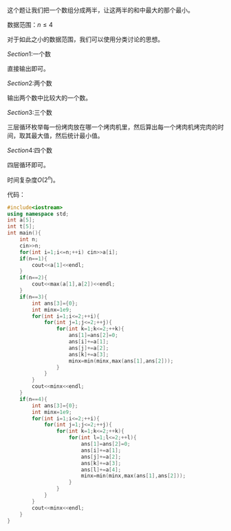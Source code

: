 这个题让我们把一个数组分成两半，让这两半的和中最大的那个最小。

数据范围：$n\le4$

对于如此之小的数据范围，我们可以使用分类讨论的思想。

$Section1:$一个数

直接输出即可。

$Section2:$两个数

输出两个数中比较大的一个数。

$Section3:$三个数

三层循环枚举每一份烤肉放在哪一个烤肉机里，然后算出每一个烤肉机烤完肉的时间，取其最大值，然后统计最小值。

$Section4:$四个数

四层循环即可。

时间复杂度$O(2^n)$。

代码：

```cpp
#include<iostream>
using namespace std;
int a[5];
int t[5];
int main(){
	int n;
	cin>>n;
	for(int i=1;i<=n;++i) cin>>a[i];
	if(n==1){
		cout<<a[1]<<endl;
	}
	if(n==2){
		cout<<max(a[1],a[2])<<endl;
	}
	if(n==3){
		int ans[3]={0};
		int minx=1e9;
		for(int i=1;i<=2;++i){
			for(int j=1;j<=2;++j){
				for(int k=1;k<=2;++k){
					ans[1]=ans[2]=0;
					ans[i]+=a[1];
					ans[j]+=a[2];
					ans[k]+=a[3];
					minx=min(minx,max(ans[1],ans[2]));
				}
			}
		}
		cout<<minx<<endl; 
	}
	if(n==4){
		int ans[3]={0};
		int minx=1e9;
		for(int i=1;i<=2;++i){
			for(int j=1;j<=2;++j){
				for(int k=1;k<=2;++k){
					for(int l=1;l<=2;++l){
						ans[1]=ans[2]=0;
						ans[i]+=a[1];
						ans[j]+=a[2];
						ans[k]+=a[3];
						ans[l]+=a[4];
						minx=min(minx,max(ans[1],ans[2]));
					}
				}
			}
		}
		cout<<minx<<endl;
	}
}
```

